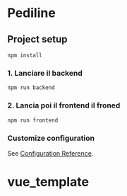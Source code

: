 # Pediline

## Project setup
```
npm install
```

### 1. Lanciare il backend
```
npm run backend
```

### 2. Lancia poi il frontend il froned
```
npm run frontend
```

### Customize configuration
See [Configuration Reference](https://cli.vuejs.org/config/).
# vue_template
